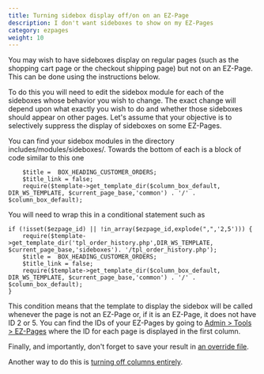 ```yaml
---
title: Turning sidebox display off/on on an EZ-Page
description: I don't want sideboxes to show on my EZ-Pages
category: ezpages
weight: 10
---
```


You may wish to have sideboxes display on regular pages (such as the shopping cart page or the checkout shipping page) but not on an EZ-Page.  This can be done using the instructions below. 

To do this you will need to edit the sidebox module for each of the sideboxes whose behavior you wish to change. The exact change will depend upon what exactly you wish to do and whether those sideboxes should appear on other pages. Let's assume that your objective is to selectively suppress the display of sideboxes on some EZ-Pages.  

You can find your sidebox modules in the directory includes/modules/sideboxes/. Towards the bottom of each is a block of code similar to this one  

```
    $title =  BOX_HEADING_CUSTOMER_ORDERS;
    $title_link = false;
    require($template->get_template_dir($column_box_default,  DIR_WS_TEMPLATE, $current_page_base,'common') . '/' .  $column_box_default);
```

You will need to wrap this in a conditional statement such as  

```
if (!isset($ezpage_id) || !in_array($ezpage_id,explode(",",'2,5'))) {
    require($template->get_template_dir('tpl_order_history.php',DIR_WS_TEMPLATE,  $current_page_base,'sideboxes'). '/tpl_order_history.php');
    $title =  BOX_HEADING_CUSTOMER_ORDERS;
    $title_link = false;
    require($template->get_template_dir($column_box_default,  DIR_WS_TEMPLATE, $current_page_base,'common') . '/' .  $column_box_default);
}
```

This condition means that the template to display the sidebox will be called whenever the page is not an EZ-Page or, if it is an EZ-Page, it does not have ID 2 or 5. You can find the IDs of your EZ-Pages by going to [Admin > Tools > EZ-Pages](/user/admin_pages/tools/ezpages/) where the ID for each page is displayed in the first column.  

Finally, and importantly, don't forget to save your result in [an override file](/user/new_user_topics/overrides/).

Another way to do this is [turning off columns entirely](/user/template/left_right_columns/).
